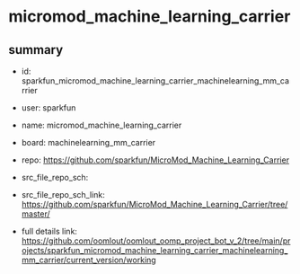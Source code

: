 # micromod_machine_learning_carrier
 
## summary 
* id: sparkfun_micromod_machine_learning_carrier_machinelearning_mm_carrier
* user: sparkfun
* name: micromod_machine_learning_carrier
* board: machinelearning_mm_carrier
* repo: https://github.com/sparkfun/MicroMod_Machine_Learning_Carrier



* src_file_repo_sch: 
* src_file_repo_sch_link: https://github.com/sparkfun/MicroMod_Machine_Learning_Carrier/tree/master/
* full details link: https://github.com/oomlout/oomlout_oomp_project_bot_v_2/tree/main/projects/sparkfun_micromod_machine_learning_carrier_machinelearning_mm_carrier/current_version/working  







